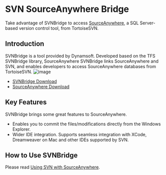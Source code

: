 SVN SourceAnywhere Bridge
=========================
Take advantage of SVNBridge to access [SourceAnywhere][1], a SQL Server-based version control tool, from TortoiseSVN.

Introduction
------------
SVNBridge is a tool provided by Dynamsoft. Developed based on the TFS SVNBridge library, SourceAnywhere SVNBridge links SourceAnywhere and SVN, and enables developers to access SourceAnywhere databases from TortoiseSVN.
![image](http://kb.dynamsoft.com/images/sawstd/SAWSVNBridge.New.png)
- [SVNBridge Download][2]
- [SourceAnywhere Download][3]

Key Features
------------
SVNBridge brings some great features to SourceAnywhere.
- Enables you to commit the files/modifications directly from the Windows Explorer.
- Wider IDE integration. Supports seamless integration with XCode, Dreamweaver on Mac and other IDEs supported by SVN.

How to Use SVNBridge
--------------------
Please read [Using SVN with SourceAnywhere][4].



[1]:http://www.dynamsoft.com/Products/version-control-source-control-sourceanywhere.aspx
[2]:http://www.dynamsoft.com/download/Support/SAW/SAWTools/saw_svnbridge.zip
[3]:https://www.dynamsoft.com/Secure/Register_ClientInfo.aspx?productName=SAWstandalone&from=FromDownload
[4]:http://kb.dynamsoft.com/questions/750/Using+SVN+with+SourceAnywhere
